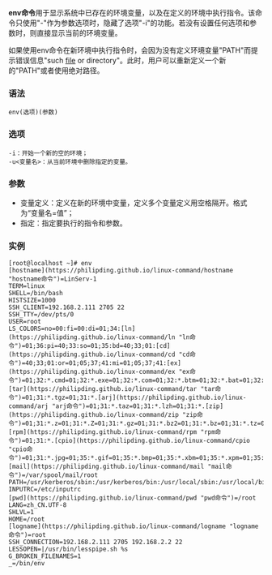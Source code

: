 **env命令**用于显示系统中已存在的环境变量，以及在定义的环境中执行指令。该命令只使用"-"作为参数选项时，隐藏了选项"-i"的功能。若没有设置任何选项和参数时，则直接显示当前的环境变量。

如果使用env命令在新环境中执行指令时，会因为没有定义环境变量"PATH"而提示错误信息"such [file](https://philipding.github.io/linux-command/file "file命令") or directory"。此时，用户可以重新定义一个新的"PATH"或者使用绝对路径。

### 语法  

```
env(选项)(参数)
```

### 选项  

```
-i：开始一个新的空的环境；
-u<变量名>：从当前环境中删除指定的变量。
```

### 参数  

*   变量定义：定义在新的环境中变量，定义多个变量定义用空格隔开。格式为“变量名=值”；
*   指定：指定要执行的指令和参数。

### 实例  

```
[root@localhost ~]# env
[hostname](https://philipding.github.io/linux-command/hostname "hostname命令")=LinServ-1
TERM=linux
SHELL=/bin/bash
HISTSIZE=1000
SSH_CLIENT=192.168.2.111 2705 22
SSH_TTY=/dev/pts/0
USER=root
LS_COLORS=no=00:fi=00:di=01;34:[ln](https://philipding.github.io/linux-command/ln "ln命令")=01;36:pi=40;33:so=01;35:bd=40;33;01:[cd](https://philipding.github.io/linux-command/cd "cd命令")=40;33;01:or=01;05;37;41:mi=01;05;37;41:[ex](https://philipding.github.io/linux-command/ex "ex命令")=01;32:*.cmd=01;32:*.exe=01;32:*.com=01;32:*.btm=01;32:*.bat=01;32:*.sh=01;32:*.csh=01;32:*.[tar](https://philipding.github.io/linux-command/tar "tar命令")=01;31:*.tgz=01;31:*.[arj](https://philipding.github.io/linux-command/arj "arj命令")=01;31:*.taz=01;31:*.lzh=01;31:*.[zip](https://philipding.github.io/linux-command/zip "zip命令")=01;31:*.z=01;31:*.Z=01;31:*.gz=01;31:*.bz2=01;31:*.bz=01;31:*.tz=01;31:*.[rpm](https://philipding.github.io/linux-command/rpm "rpm命令")=01;31:*.[cpio](https://philipding.github.io/linux-command/cpio "cpio命令")=01;31:*.jpg=01;35:*.gif=01;35:*.bmp=01;35:*.xbm=01;35:*.xpm=01;35:*.png=01;35:*.tif=01;35:
[mail](https://philipding.github.io/linux-command/mail "mail命令")=/var/spool/mail/root
PATH=/usr/kerberos/sbin:/usr/kerberos/bin:/usr/local/sbin:/usr/local/bin:/sbin:/bin:/usr/sbin:/usr/bin:/root/bin
INPUTRC=/etc/inputrc
[pwd](https://philipding.github.io/linux-command/pwd "pwd命令")=/root
LANG=zh_CN.UTF-8
SHLVL=1
HOME=/root
[logname](https://philipding.github.io/linux-command/logname "logname命令")=root
SSH_CONNECTION=192.168.2.111 2705 192.168.2.2 22
LESSOPEN=|/usr/bin/lesspipe.sh %s
G_BROKEN_FILENAMES=1
_=/bin/env
```